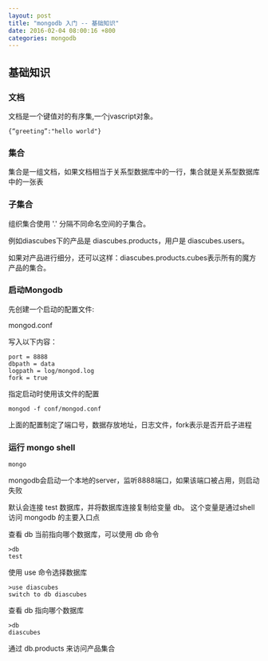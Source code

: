 ```yaml
---
layout: post
title: "mongodb 入门 -- 基础知识"
date: 2016-02-04 08:00:16 +800
categories: mongodb
---
```


## 基础知识

### 文档
文档是一个键值对的有序集,一个jvascript对象。

    {“greeting”:"hello world"}

### 集合
集合是一组文档，如果文档相当于关系型数据库中的一行，集合就是关系型数据库中的一张表

### 子集合
组织集合使用 '.' 分隔不同命名空间的子集合。

例如diascubes下的产品是
diascubes.products，用户是 diascubes.users。

如果对产品进行细分，还可以这样：diascubes.products.cubes表示所有的魔方产品的集合。

### 启动Mongodb

先创建一个启动的配置文件:

mongod.conf

写入以下内容：

    port = 8888 
    dbpath = data
    logpath = log/mongod.log
    fork = true

指定启动时使用该文件的配置

    mongod -f conf/mongod.conf
    
上面的配置制定了端口号，数据存放地址，日志文件，fork表示是否开启子进程

### 运行 mongo shell  

    mongo

mongodb会启动一个本地的server，监听8888端口，如果该端口被占用，则启动失败

默认会连接 test 数据库，并将数据库连接复制给变量 db。 这个变量是通过shell 访问 mongodb 的主要入口点

查看 db 当前指向哪个数据库，可以使用 db 命令

    >db
    test
    
使用 use 命令选择数据库

    >use diascubes
    switch to db diascubes
    
查看 db 指向哪个数据库

    >db
    diascubes
    
通过 db.products 来访问产品集合
    


